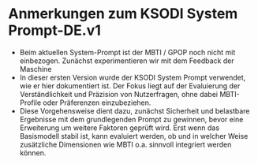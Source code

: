 # Anmerkungen zum KSODI System Prompt-DE.v1

- Beim aktuellen System-Prompt ist der MBTI / GPOP noch nicht mit einbezogen. Zunächst experimentieren wir mit dem Feedback der Maschine
- In dieser ersten Version wurde der KSODI System Prompt verwendet, wie er hier dokumentiert ist. Der Fokus liegt auf der Evaluierung der Verständlichkeit und Präzision von Nutzerfragen, ohne dabei MBTI-Profile oder Präferenzen einzubeziehen.
- Diese Vorgehensweise dient dazu, zunächst Sicherheit und belastbare Ergebnisse mit dem grundlegenden Prompt zu gewinnen, bevor eine Erweiterung um weitere Faktoren geprüft wird. Erst wenn das Basismodell stabil ist, kann evaluiert werden, ob und in welcher Weise zusätzliche Dimensionen wie MBTI o.a. sinnvoll integriert werden können.
